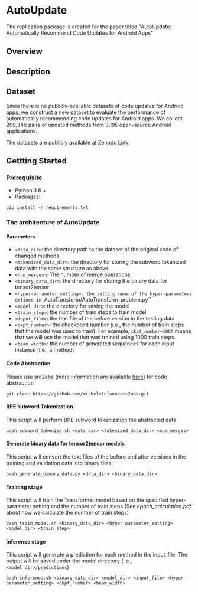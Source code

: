 # AutoUpdate
The replication package is created for the paper titled "AutoUpdate: Automatically Recommend Code Updates for Android Apps"
## Overview

## Description

## Dataset 
Since there is no publicly-available datasets of code updates for Android apps, we construct a new dataset to evaluate the performance of automatically recommending code updates for Android apps.  We collect 209,346 pairs of updated methods from 3,195 open-source Android applications. 

The datasets are publicly available at Zenodo [Link](https://zenodo.org/record/6538487).

## Gettting Started
### Prerequisite

- Python 3.6 +
- Packages:

```shell
pip install -r requirements.txt
```


### The architecture of AutoUpdate
#### Parameters
- ``<data_dir>``: the directory path to the dataset of the original code of changed methods
- ``<tokenized_data_dir>``: the directory for storing the subword tokenized data with the same structure as above.
- ``<num_merges>``: The number of merge operations
- ``<binary_data_dir>``: the directory for storing the binary data for tensor2tensor
- ``<hyper-parameter_setting>: the setting name of the hyper-parameters defined in ``AutoTransform/AutoTransform_problem.py``
- ``<model_dir>``: the directory for saving the model
- ``<train_step>``: the number of train steps to train model
- ``<input_file>``: the text file of the before version in the testing data
- ``<ckpt_number>``: the checkpoint number (i.e., the number of train steps that the model was used to train). For example, ``ckpt_number=1000`` means that  we will use the model that was trained using 1000 train steps.
- ``<beam_width>``: the number of generated sequences for each input instance (i.e., a method)

#### Code Abstraction
Please use src2abs (more information are available [here](https://github.com/micheletufano/src2abs)) for code abstraction

```shell
git clone https://github.com/micheletufano/src2abs.git
```


#### BPE subword Tokenization
This script will perform BPE subword tokenization the abstracted data.

```
bash subword_tokenize.sh <data_dir> <tokenized_data_dir> <num_merges>
```


#### Generate binary data for tensor2tensor models
This script will convert the text files of the before and after versions in the training and validation data into binary files.

```
bash generate_binary_data.py <data_dir> <binary_data_dir>
```


#### Training stage
This script will train the Transformer model based on the specified hyper-parameter setting and the number of train steps (See *epoch_calculation.pdf* about how we calculate the number of train steps)

```
bash train_model.sh <binary_data_dir> <hyper-parameter_setting> <model_dir> <train_step>
```


#### Inference stage
This script will generate a prediction for each method in the input_file. The output will be saved under the model directory (i.e., ``<model_dir>/predictions``)

```
bash inference.sh <binary_data_dir> <model_dir> <input_file> <hyper-parameter_setting> <ckpt_number> <beam_width>
```